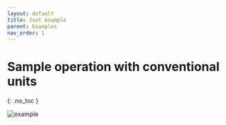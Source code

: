 ```yaml
---
layout: default
title: Just example
parent: Examples
nav_order: 1
---
```


# Sample operation with conventional units
{: .no_toc }


<span class="doc_image" id="example" onclick="showModal(this.getAttribute('id'))">![example](/assets/images/examples/example.gif)</span>
